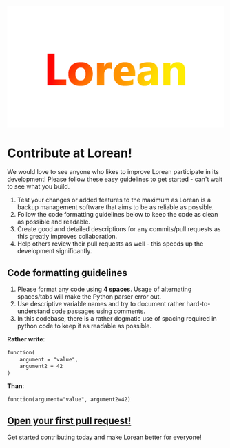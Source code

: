 ![Lorean logo](https://raw.githubusercontent.com/mags0ft/Lorean/master/app/static/images/logo.png)

# Contribute at Lorean!

We would love to see anyone who likes to improve Lorean participate in its development!
Please follow these easy guidelines to get started - can't wait to see what you build.

1. Test your changes or added features to the maximum as Lorean is a backup management software that aims to be as reliable as possible.
2. Follow the code formatting guidelines below to keep the code as clean as possible and readable.
3. Create good and detailed descriptions for any commits/pull requests as this greatly improves collaboration.
4. Help others review their pull requests as well - this speeds up the development significantly.

## Code formatting guidelines

1. Please format any code using **4 spaces**. Usage of alternating spaces/tabs will make the Python parser error out.
2. Use descriptive variable names and try to document rather hard-to-understand code passages using comments.
3. In this codebase, there is a rather dogmatic use of spacing required in python code to keep it as readable as possible.

**Rather write**:
```
function(
    argument = "value",
    argument2 = 42
)
```

**Than**:
```
function(argument="value", argument2=42)
```

## [Open your first pull request!](https://github.com/mags0ft/Lorean/compare)
Get started contributing today and make Lorean better for everyone!

